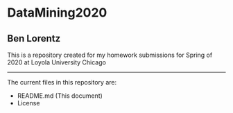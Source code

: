 # DataMining2020
## Ben Lorentz

This is a repository created for my homework submissions for Spring of 2020 at Loyola University Chicago

***

The current files in this repository are: 

* README.md (This document)
* License


